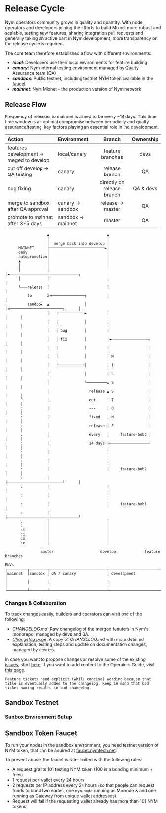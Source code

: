 # Release Cycle

Nym operators community grows in quality and quantity. With node operators and developers joining the efforts to build Mixnet more robust and scalable, testing new features, sharing integration pull requests and generally taking an active part in Nym development, more transparency on the release cycle is required.

The core team therefore established a flow with different environments:

- ***local***: Developers use their local environments for feature building
- ***canary***: Nym internal testing environment managed by Qualty Assurance team (QA)
- ***sandbox***: Public testnet, including testnet NYM token available in the [faucet](#sandbox-token-faucet)
- ***mainnet***: Nym Mixnet - the production version of Nym network

## Release Flow

Frequency of releases to mainnet is aimed to be every ~14 days. This time time window is an optimal compromise between periodicity and qualty assurance/testing, key factors playing an essential role in the development.

|**Action** | **Environment** | **Branch** | **Ownership** |
| :-- | :-- | :--: | :--: |
| features development -> meged to develop | local/canary | feature branches | devs |
| cut off develop -> QA testing | canary | release branch | QA |
| bug fixing | canary |directly on release branch | QA & devs |
| merge to sandbox after QA approval | canary -> sandbox | release -> master | QA |
| promote to mainnet after 3-5 days | sandbox -> mainnet | master | QA |

<!--
FEEDBACK FROM bn:

Might be easier to understand to have like:
| development work | local/canary | feature branches | devs |
| cut and test release | canary | release branch | QA |
| bug fixing | canary | directly on release branch | QA & devs |
| put release on sandbox | sandbox | release -> master/develop | QA |
| promote release to mainnet after 3-5 days | mainnet | master | QA |
-->

```ascii
                   ▲                          ▲
                   │                          │
                   │  merge back into develop │
      MAINNET      ├─────────────────────────►│
      easy         │                          │
      autopromotion│                          │
      ▲            │                          │
      │            │                          │
      │            │                          │◄───────────────────────────────┐
      │            │                          │                                │
      └───release  │                          │                                │
          to       x◄───────────────┐         │                                │
          sandbox  ▲                │         │◄────────────────────────┐      │
                   │   ┌────────────►         │                         │      │
                   │   │            │         │                         │      │
                   │   │ bug        │         │                         │      │
                   │   │ fix        │         │◄─────────────────┐      │      │
                   │   │            │         │                  │      │      │
                   │   │            │         │ M                │      │      │
                   │   └────────────┤         │ I                │      │      │
                   │                │         │ L                │      │      │
                   │                └─────────x E                │      │      │
                   │                  release ▲ S                │      │      │
       ^           │                  cut     │ T                │      │      │
       :           │                  ---     │ O                │      │      │
       :           │                  fixed   │ N                │      │      │
       :           │                  release │ E                │      │      │
       :           │                  every   │     feature-bob3 │      │      │
       :           │                  14 days ├──────────────────┘      │      │
       :           │                          │                         │      │
       :           │                          │                         │      │
       :           │                          │     feature-bob2        │      │
       :           │                          ├─────────────────────────┘      │
       :           │                          │                                │
       :           │                          │                                │
       :           │                          │     feature-bob1               │
       :           │                          ├────────────────────────────────┘
       :           │                          │
       :           │                          │
       :t          │                          │
       :i          │                          │
       :m          │                          │
       :e          │                          │

                master                     develop             feature branches

ENVs
┌─────────┬────────┬──────────────────────────┬─────────────────────────────────┐
│mainnet  │sandbox │ QA / canary              │ development                     │
│         │        │                          │                                 │
└─────────┴────────┴──────────────────────────┴─────────────────────────────────┘
```

### Changes & Collaboration

To track changes easily, builders and operators can visit one of the following:

- [*CHANGELOG.md*](https://github.com/nymtech/nym/blob/master/CHANGELOG.md): Raw changelog of the merged feauters in Nym's monorepo, managed by devs and QA.
- [*Changelog page*](changelog.md): A copy of *CHANGELOG.md* with more detailed explanation, testing steps and update on documentation changes, managed by devrels.

In case you want to propose changes or resolve some of the existing [issues](https://github.com/nymtech/nym/issues), start [here](https://github.com/nymtech/nym/issues/new/choose). If you want to add content to the Operators Guide, visit [this page](legal/add-content.md).

```tip
Feature tickets need explicit (while concise) wording because that title is eventually added to the changelog. Keep in mind that bad ticket naming results in bad changelog.
```

## Sandbox Testnet

### Sanbox Environment Setup

<!--
- WHY
- HOW -> env setup
-->

## Sandbox Token Faucet

To run your nodes in the sandbox environment, you need testnet version of NYM token, that can be aquired at [faucet.nymtech.net](https://faucet.nymtech.net).

To prevent abuse, the faucet is rate-limited with the following rules:

- A request grants 101 testing NYM token (100 is a bonding minimum + fees)
- 1 request per wallet every 24 hours
- 2 requests per IP address every 24 hours (so that people can request funds to bond two nodes, one `nym-node` running as Mixnode & and one running as Gateway from unique wallet addresses)
- Request will fail if the requesting wallet already has more than 101 NYM tokens
